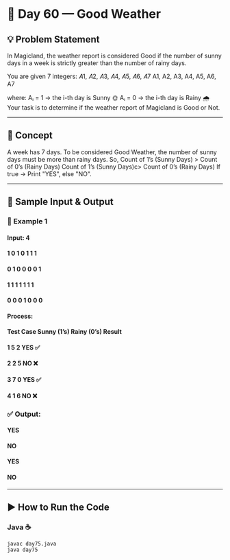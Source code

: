 # 🌟 Day 60 — Good Weather

## 💡 Problem Statement

In Magicland, the weather report is considered Good if the number of sunny days in a week is strictly greater than the number of rainy days.

You are given 7 integers: 𝐴1, 𝐴2, 𝐴3, 𝐴4, 𝐴5, 𝐴6, 𝐴7  A1, A2, A3, A4, A5, A6, A7

where:
Aᵢ = 1 → the i-th day is Sunny 🌞
Aᵢ = 0 → the i-th day is Rainy 🌧️
Your task is to determine if the weather report of Magicland is Good or Not.

---

## 🧮 Concept

A week has 7 days.
To be considered Good Weather, the number of sunny days must be more than rainy days.
So,
Count of 1’s (Sunny Days) > Count of 0’s (Rainy Days)
Count of 1’s (Sunny Days)c> Count of 0’s (Rainy Days)
If true → Print "YES", else "NO".

---

## 🧩 Sample Input & Output
### 🧠 Example 1
#### Input: 4
#### 1 0 1 0 1 1 1
#### 0 1 0 0 0 0 1
#### 1 1 1 1 1 1 1
#### 0 0 0 1 0 0 0

#### Process:

#### Test Case	Sunny (1’s)	Rainy (0’s)	Result
#### 1	5	2	YES ✅
#### 2	2	5	NO ❌
#### 3	7	0	YES ✅
#### 4	1	6	NO ❌

### ✅ Output:
#### YES
#### NO
#### YES
#### NO

---

## ▶️ How to Run the Code
### Java ☕
```
javac day75.java
java day75

